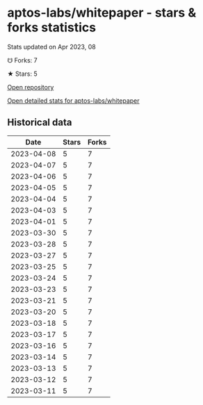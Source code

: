 # aptos-labs/whitepaper - stars & forks statistics

Stats updated on Apr 2023, 08

☋ Forks: 7

★ Stars: 5

[Open repository](https://github.com/aptos-labs/whitepaper)

[Open detailed stats for aptos-labs/whitepaper](https://reviewgithub.com/rep/aptos-labs/whitepaper)

## Historical data
| Date | Stars | Forks |
|------|-------|-------|
| 2023-04-08 | 5 | 7 | 
| 2023-04-07 | 5 | 7 | 
| 2023-04-06 | 5 | 7 | 
| 2023-04-05 | 5 | 7 | 
| 2023-04-04 | 5 | 7 | 
| 2023-04-03 | 5 | 7 | 
| 2023-04-01 | 5 | 7 | 
| 2023-03-30 | 5 | 7 | 
| 2023-03-28 | 5 | 7 | 
| 2023-03-27 | 5 | 7 | 
| 2023-03-25 | 5 | 7 | 
| 2023-03-24 | 5 | 7 | 
| 2023-03-23 | 5 | 7 | 
| 2023-03-21 | 5 | 7 | 
| 2023-03-20 | 5 | 7 | 
| 2023-03-18 | 5 | 7 | 
| 2023-03-17 | 5 | 7 | 
| 2023-03-16 | 5 | 7 | 
| 2023-03-14 | 5 | 7 | 
| 2023-03-13 | 5 | 7 | 
| 2023-03-12 | 5 | 7 | 
| 2023-03-11 | 5 | 7 | 

